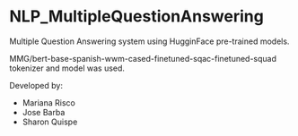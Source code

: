 # NLP_MultipleQuestionAnswering

Multiple Question Answering system using HugginFace pre-trained models.

MMG/bert-base-spanish-wwm-cased-finetuned-sqac-finetuned-squad tokenizer and model was used.

Developed by:

- Mariana Risco
- Jose Barba
- Sharon Quispe
